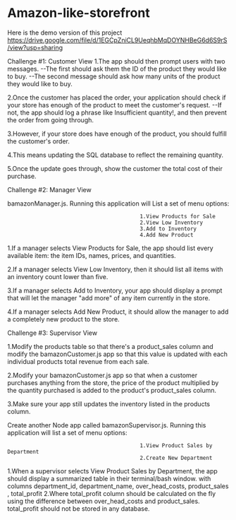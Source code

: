 # Amazon-like-storefront

Here is the demo version of this project
  https://drive.google.com/file/d/1EGCpZniCL9UeqhbMqDOYNHBeG6d6S9rS/view?usp=sharing

Challenge #1: Customer View
1.The app should then prompt users with two messages.
  --The first should ask them the ID of the product they would like to buy.
  --The second message should ask how many units of the product they would like to buy.
  
2.Once the customer has placed the order, your application should check if your store has enough of the product to meet the customer's request.
  --If not, the app should log a phrase like Insufficient quantity!, and then prevent the order from going through.
  
3.However, if your store does have enough of the product, you should fulfill the customer's order.

4.This means updating the SQL database to reflect the remaining quantity.

5.Once the update goes through, show the customer the total cost of their purchase.

Challenge #2: Manager View 

bamazonManager.js. Running this application will List a set of menu options:

                                              1.View Products for Sale
                                              2.View Low Inventory
                                              3.Add to Inventory
                                              4.Add New Product
                                              
1.If a manager selects View Products for Sale, the app should list every available item: the item IDs, names, prices, and quantities.

2.If a manager selects View Low Inventory, then it should list all items with an inventory count lower than five.

3.If a manager selects Add to Inventory, your app should display a prompt that will let the manager "add more" of any item currently in the store.

4.If a manager selects Add New Product, it should allow the manager to add a completely new product to the store.

Challenge #3: Supervisor View 

1.Modify the products table so that there's a product_sales column and modify the bamazonCustomer.js app so that this value is updated with each individual products total revenue from each sale.

2.Modify your bamazonCustomer.js app so that when a customer purchases anything from the store, the price of the product multiplied by the quantity purchased is added to the product's product_sales column.

3.Make sure your app still updates the inventory listed in the products column.

Create another Node app called bamazonSupervisor.js. Running this application will list a set of menu options:

                                              1.View Product Sales by Department
                                              2.Create New Department
1.When a supervisor selects View Product Sales by Department, the app should display a summarized table in their terminal/bash window. 
  with columns department_id, department_name, over_head_costs, product_sales , total_profit
2.Where total_profit column should be calculated on the fly using the difference between over_head_costs and product_sales. total_profit   should not be stored in any database.

